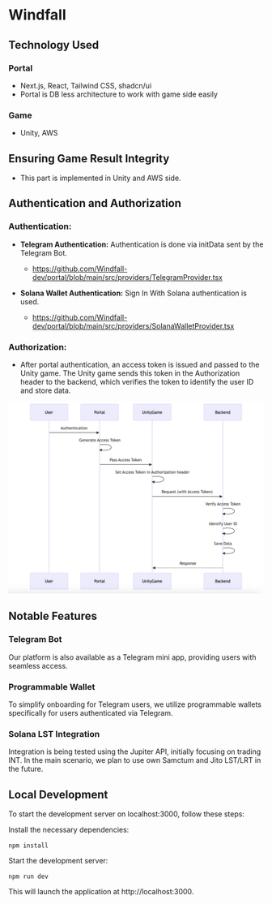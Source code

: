 # Windfall

## Technology Used

### Portal

- Next.js, React, Tailwind CSS, shadcn/ui
- Portal is DB less architecture to work with game side easily

### Game

- Unity, AWS

## Ensuring Game Result Integrity

- This part is implemented in Unity and AWS side.

## Authentication and Authorization

### Authentication:

- **Telegram Authentication:** Authentication is done via initData sent by the Telegram Bot.

  - https://github.com/Windfall-dev/portal/blob/main/src/providers/TelegramProvider.tsx

- **Solana Wallet Authentication:** Sign In With Solana authentication is used.

  - https://github.com/Windfall-dev/portal/blob/main/src/providers/SolanaWalletProvider.tsx

### Authorization:

- After portal authentication, an access token is issued and passed to the Unity game. The Unity game sends this token in the Authorization header to the backend, which verifies the token to identify the user ID and store data.

![auth](./docs/auth.png)

## Notable Features

### Telegram Bot

Our platform is also available as a Telegram mini app, providing users with seamless access.

### Programmable Wallet

To simplify onboarding for Telegram users, we utilize programmable wallets specifically for users authenticated via Telegram.

### Solana LST Integration

Integration is being tested using the Jupiter API, initially focusing on trading INT. In the main scenario, we plan to use own Samctum and Jito LST/LRT in the future.

## Local Development

To start the development server on localhost:3000, follow these steps:

Install the necessary dependencies:

```
npm install
```

Start the development server:

```
npm run dev
```

This will launch the application at http://localhost:3000.
